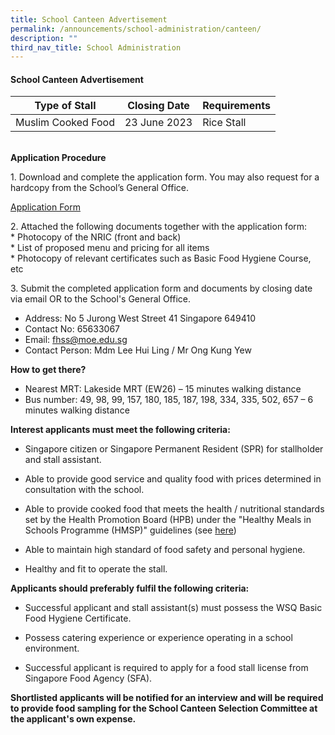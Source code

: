 ```yaml
---
title: School Canteen Advertisement
permalink: /announcements/school-administration/canteen/
description: ""
third_nav_title: School Administration
---
```

#### School Canteen Advertisement
| Type of Stall | Closing Date | Requirements |
| -------- | -------- | -------- |
| Muslim Cooked Food | 23 June 2023 | Rice Stall | <br>
<br> **Application Procedure**

1\. Download and complete the application form. You may also request for a hardcopy from the School’s General Office.

[Application Form](/files/application%20form%20for%20canteen%20stall.pdf)

2\. Attached the following documents together with the application form: <br>
\* Photocopy of the NRIC (front and back)<br>
\* List of proposed menu and pricing for all items <br>
\* Photocopy of relevant certificates such as Basic Food Hygiene Course, etc

3\. Submit the completed application form and documents by closing date via email OR to the School's General Office.

* Address: No 5 Jurong West Street 41 Singapore 649410 <br>
* Contact No: 65633067 <br>
* Email: fhss@moe.edu.sg <br>
* Contact Person: Mdm Lee Hui Ling / Mr Ong Kung Yew

**How to get there?**<br>
* Nearest MRT: Lakeside MRT (EW26) – 15 minutes walking distance &nbsp;<br>
* Bus number: 49, 98, 99, 157, 180, 185, 187, 198, 334, 335, 502, 657 – 6 minutes walking distance <br>

**Interest applicants must meet the following criteria:**

* Singapore citizen or Singapore Permanent Resident (SPR) for stallholder and stall assistant.

* Able to provide good service and quality food with prices determined in consultation with the school.

* Able to provide cooked food that meets the health / nutritional standards set by the Health Promotion Board (HPB) under the "Healthy Meals in Schools Programme (HMSP)" guidelines (see [here](https://www.hpb.gov.sg/schools/school-programmes/healthy-meals-in-schools-programme))

* Able to maintain high standard of food safety and personal hygiene.

* Healthy and fit to operate the stall.

**Applicants should preferably fulfil the following criteria:**

* Successful applicant and stall assistant(s) must possess the WSQ Basic Food Hygiene Certificate.

* Possess catering experience or experience operating in a school environment.

* Successful applicant is required to apply for a food stall license from Singapore Food Agency (SFA).

**Shortlisted applicants will be notified for an interview and will be required to provide food sampling for the School Canteen Selection Committee at the applicant's own expense.**